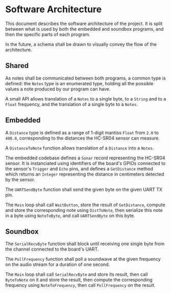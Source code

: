Software Architecture
=====================

This document describes the software architecture of the project. It is split
between what is used by both the embedded and soundbox programs, and then the
specific parts of each program.

In the future, a schema shall be drawn to visually convey the flow of the
architecture.

Shared
------

As notes shall be communicated between both programs, a common type is defined:
the `Notes` type is an enumerated type, holding all the possible values a note
produced by our program can have.

A small API allows translation of a `Notes` to a single byte, to a `String` and
to a `Float` frequency, and the translation of a single byte to a `Notes`.

Embedded
--------

A `Distance` type is defined as a range of 1-digit mantiss `Float` from `2.0`
to `400.0`, corresponding to the distances the HC-SR04 sensor can measure.

A `DistanceToNote` function allows translation of a `Distance` into a `Notes`.

The embedded codebase defines a `Sonar` record representing the HC-SR04 sensor.
It is instanciated using identifiers of the board's GPIOs connected to the
sensor's `Trigger` and `Echo` pins, and defines a `GetDistance` method which
returns an `Integer` representing the distance in centimeters detected by the
sensor.

The `UARTSendByte` function shall send the given byte on the given UART TX pin.

The `Main` loop shall call `WaitButton`, store the result of `GetDistance`,
compute and store the corresponding note using `DistToNote`, then serialize
this note in a byte using `NoteToByte`, and call `UARTSendByte` on this byte.

Soundbox
--------

The `SerialRecvByte` function shall block until receiving one single byte from
the channel connected to the board's UART.

The `PollFrequency` function shall poll a soundwave at the given frequency on
the audio stream for a duration of one second.

The `Main` loop shall call `SerialRecvByte` and store its result, then call
`ByteToNote` on it and store the result, then compute the corresponding
frequency using `NoteToFrequency`, then call `PollFrequency` on the result.
